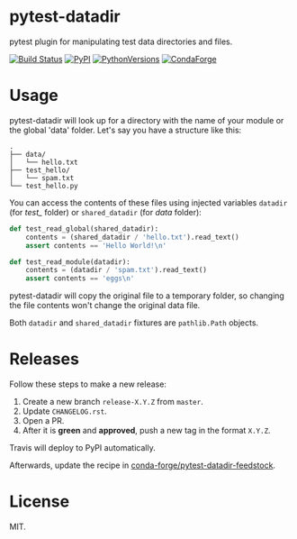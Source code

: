 # pytest-datadir

pytest plugin for manipulating test data directories and files.

[![Build Status](https://travis-ci.org/gabrielcnr/pytest-datadir.svg?branch=master)](https://travis-ci.org/gabrielcnr/pytest-datadir)
[![PyPI](https://img.shields.io/pypi/v/pytest-datadir.svg)](https://pypi.python.org/pypi/pytest-datadir)
[![PythonVersions](https://img.shields.io/pypi/pyversions/pytest-datadir.svg)](https://pypi.python.org/pypi/pytest-datadir)
[![CondaForge](https://img.shields.io/conda/vn/conda-forge/pytest-datadir.svg)](https://anaconda.org/conda-forge/pytest-datadir)


# Usage
pytest-datadir will look up for a directory with the name of your module or the global 'data' folder.
Let's say you have a structure like this:

```
.
├── data/
│   └── hello.txt
├── test_hello/
│   └── spam.txt
└── test_hello.py
```
You can access the contents of these files using injected variables `datadir` (for *test_* folder) or `shared_datadir`
(for *data* folder):

```python
def test_read_global(shared_datadir):
    contents = (shared_datadir / 'hello.txt').read_text()
    assert contents == 'Hello World!\n'

def test_read_module(datadir):
    contents = (datadir / 'spam.txt').read_text()
    assert contents == 'eggs\n'
```

pytest-datadir will copy the original file to a temporary folder, so changing the file contents won't change the original data file.

Both `datadir` and `shared_datadir` fixtures are `pathlib.Path` objects.

# Releases

Follow these steps to make a new release:

1. Create a new branch `release-X.Y.Z` from `master`.
2. Update `CHANGELOG.rst`.
3. Open a PR.
4. After it is **green** and **approved**, push a new tag in the format `X.Y.Z`.

Travis will deploy to PyPI automatically.

Afterwards, update the recipe in [conda-forge/pytest-datadir-feedstock](https://github.com/conda-forge/pytest-datadir-feedstock).

# License

MIT.

